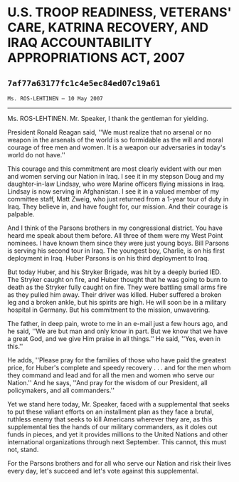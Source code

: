 # U.S. TROOP READINESS, VETERANS' CARE, KATRINA RECOVERY, AND IRAQ  ACCOUNTABILITY APPROPRIATIONS ACT, 2007
## `7af77a63177fc1c4e5ec84ed07c19a61`
`Ms. ROS-LEHTINEN — 10 May 2007`

---


Ms. ROS-LEHTINEN. Mr. Speaker, I thank the gentleman for yielding.

President Ronald Reagan said, ''We must realize that no arsenal or no 
weapon in the arsenals of the world is so formidable as the will and 
moral courage of free men and women. It is a weapon our adversaries in 
today's world do not have.''

This courage and this commitment are most clearly evident with our 
men and women serving our Nation in Iraq. I see it in my stepson Doug 
and my daughter-in-law Lindsay, who were Marine officers flying 
missions in Iraq. Lindsay is now serving in Afghanistan. I see it in a 
valued member of my committee staff, Matt Zweig, who just returned from 
a 1-year tour of duty in Iraq. They believe in, and have fought for, 
our mission. And their courage is palpable.

And I think of the Parsons brothers in my congressional district. You 
have heard me speak about them before. All three of them were my West 
Point nominees. I have known them since they were just young boys. Bill 
Parsons is serving his second tour in Iraq. The youngest boy, Charlie, 
is on his first deployment in Iraq. Huber Parsons is on his third 
deployment to Iraq.

But today Huber, and his Stryker Brigade, was hit by a deeply buried 
IED. The Stryker caught on fire, and Huber thought that he was going to 
burn to death as the Stryker fully caught on fire. They were battling 
small arms fire as they pulled him away. Their driver was killed. Huber 
suffered a broken leg and a broken ankle, but his spirits are high. He 
will soon be in a military hospital in Germany. But his commitment to 
the mission, unwavering.

The father, in deep pain, wrote to me in an e-mail just a few hours 
ago, and he said, ''We are but man and only know in part. But we know 
that we have a great God, and we give Him praise in all things.'' He 
said, ''Yes, even in this.''

He adds, ''Please pray for the families of those who have paid the 
greatest price, for Huber's complete and speedy recovery . . . and for 
the men whom they command and lead and for all the men and women who 
serve our Nation.'' And he says, ''And pray for the wisdom of our 
President, all policymakers, and all commanders.''

Yet we stand here today, Mr. Speaker, faced with a supplemental that 
seeks to put these valiant efforts on an installment plan as they face 
a brutal, ruthless enemy that seeks to kill Americans wherever they 
are, as this supplemental ties the hands of our military commanders, as 
it doles out funds in pieces, and yet it provides millions to the 
United Nations and other international organizations through next 
September. This cannot, this must not, stand.

For the Parsons brothers and for all who serve our Nation and risk 
their lives every day, let's succeed and let's vote against this 
supplemental.